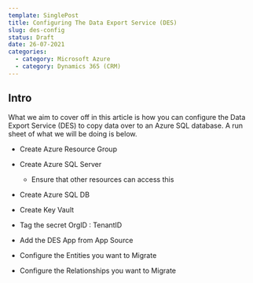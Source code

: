 ```yaml
---
template: SinglePost
title: Configuring The Data Export Service (DES)
slug: des-config
status: Draft
date: 26-07-2021
categories:
  - category: Microsoft Azure
  - category: Dynamics 365 (CRM)
---
```

## Intro

What we aim to cover off in this article is how you can configure the Data Export Service (DES) to copy data over to an Azure SQL database. A run sheet of what we will be doing is below.

* Create Azure Resource Group
* Create Azure SQL Server 

  * Ensure that other resources can access this 
* Create Azure SQL DB
* Create Key Vault
* Tag the secret OrgID : TenantID 
* Add the DES App from App Source 
* Configure the Entities you want to Migrate
* Configure the Relationships you want to Migrate